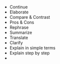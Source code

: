 * Continue
* Elaborate
* Compare & Contrast
* Pros & Cons
* Rephrase
* Summarize
* Translate
* Clarify
* Explain in simple terms
* Explain step by step
* 
